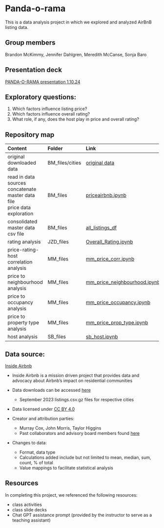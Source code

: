 # Panda-o-rama

This is a data analysis project in which we explored and analyzed AirBnB listing data. 

## Group members
Brandon McKimmy, Jennifer Dahlgren, Meredith McCanse, Sonja Baro

## Presentation deck
[PANDA-O-RAMA presentation 1.10.24](https://docs.google.com/presentation/d/17GM5uTyxJLzCg_lRaqT9b2IzwyCeK1Y-QrRTiDBBgus/edit#slide=id.g2ac28b1027f_1_135)


## Exploratory questions:
1. Which factors influence listing price?
2. Which factors influence overall rating?
3. What role, if any, does the host play in price and overall rating?

## Repository map
| Content         | Folder       | Link      |
|:-------------|:---------------|:--------------|
| original downloaded data |BM_files/cities                                    |         [original data](https://github.com/bmckimmy/Panda-o-rama/tree/main/BM_files/cities) |
|read in data sources<br>concatenate master data file<br>price data exploration|BM_files               |[priceairbnb.ipynb](https://github.com/bmckimmy/Panda-o-rama/blob/main/BM_files/priceairbnb.ipynb) |
| consolidated master data csv file|BM_files|         [all_listings_df](https://github.com/bmckimmy/Panda-o-rama/blob/main/BM_files/all_listings_df) |
| rating analysis|JZD_files|         [Overall_Rating.ipynb](https://github.com/bmckimmy/Panda-o-rama/blob/main/JZD_files/Overall_Rating-arrival-of-the-birds.ipynb) |
| price-rating-host correlation analysis|MM_files|         [mm_price_corr.ipynb](https://github.com/bmckimmy/Panda-o-rama/blob/main/MM_files/mm_price_corr.ipynb) |
| price to neighbourhood analysis|MM_files|         [mm_price_neighbourhood.ipynb](https://github.com/bmckimmy/Panda-o-rama/blob/main/MM_files/mm_price_neighbourhood.ipynb) |
| price to occupancy analysis|MM_files|         [mm_price_occupancy.ipynb](https://github.com/bmckimmy/Panda-o-rama/blob/main/MM_files/mm_price_occupancy.ipynb) |
| price to property type analysis|MM_files|         [mm_price_prop_type.ipynb](https://github.com/bmckimmy/Panda-o-rama/blob/main/MM_files/mm_price_prop_type.ipynb) |
| host analysis|SB_files|         [sb_host.ipynb](https://github.com/bmckimmy/Panda-o-rama/blob/main/MM_files/mm_price_prop_type.ipynb) |



## Data source:
[Inside Airbnb](http://insideairbnb.com/about/)

* Inside Airbnb is a mission driven project that provides data and advocacy about Airbnb’s impact on residential communities

* Data downloads can be accessed [here](http://insideairbnb.com/get-the-data) <br>
  * September 2023 listings.csv.gz files for respective cities 

* Data licensed under [CC BY 4.0](https://creativecommons.org/licenses/by/4.0/)

* Creator and attribution parties:
  * Murray Cox, John Morris, Taylor Higgins
  * Past collaborators and advisory board members found [here](http://insideairbnb.com/about/)

* Changes to data:
  * Format, data type
  * Calculations added include but not limited to mean, median, sum, count, % of total
  * Value mappings to facilitate statistical analysis

## Resources
In completing this project, we referenced the following resources:
* class activities
* class slide decks
* Chat GPT assistance prompt (provided by the instructor to serve as a teaching assistant)
  
  
